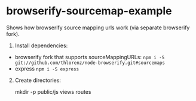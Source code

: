 # browserify-sourcemap-example

Shows how browserify source mapping urls work (via separate browserify fork).


1. Install dependencies:
  
  - browserify fork that supports sourceMappingURLs: `npm i -S git://github.com/thlorenz/node-browserify.git#sourcemaps`
  - express `npm i -S express`

2. Create directories: 

   mkdir -p public/js views routes
